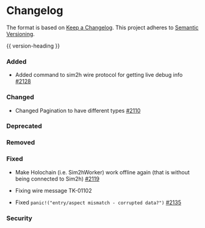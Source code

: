 # Changelog
The format is based on [Keep a Changelog](https://keepachangelog.com/en/1.0.0/).
This project adheres to [Semantic Versioning](https://semver.org/spec/v2.0.0.html).

{{ version-heading }}

### Added

- Added command to sim2h wire protocol for getting live debug info [#2128](https://github.com/holochain/holochain-rust/pull/2128)

### Changed

- Changed Pagination to have different types [#2110](https://github.com/holochain/holochain-rust/pull/2110)

### Deprecated

### Removed

### Fixed
- Make Holochain (i.e. Sim2hWorker) work offline again (that is without being connected to Sim2h) [#2119](https://github.com/holochain/holochain-rust/pull/2119)

- Fixing wire message TK-01102
- Fixed `panic!("entry/aspect mismatch - corrupted data?")` [#2135](https://github.com/holochain/holochain-rust/pull/2135)

### Security
